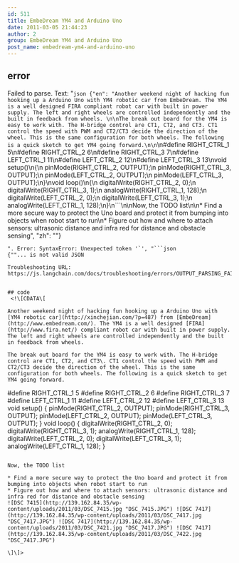```yaml
---
id: 511
title: EmbeDream YM4 and Arduino Uno
date: 2011-03-05 21:44:23
author: 2
group: EmbeDream YM4 and Arduino Uno
post_name: embedream-ym4-and-arduino-uno
---
```


## error
Failed to parse. Text: "```json
{"en": "Another weekend night of hacking fun hooking up a Arduino Uno with YM4 robotic car from EmbeDream. The YM4 is a well designed FIRA compliant robot car with built in power supply. The left and right wheels are controlled independently and the built in feedback from wheels. \n\nThe break out board for the YM4 is easy to work with. The H-bridge control are CT1, CT2, and CT3. CT1 control the speed with PWM and CT2/CT3 decide the direction of the wheel. This is the same configuration for both wheels. The following is a quick sketch to get YM4 going forward.\n\n```\n#define RIGHT_CTRL_1 5\n#define RIGHT_CTRL_2 6\n#define RIGHT_CTRL_3 7\n#define LEFT_CTRL_1 11\n#define LEFT_CTRL_2 12\n#define LEFT_CTRL_3 13\nvoid setup()\n{\n pinMode(RIGHT_CTRL_2, OUTPUT);\n pinMode(RIGHT_CTRL_3, OUTPUT);\n pinMode(LEFT_CTRL_2, OUTPUT);\n pinMode(LEFT_CTRL_3, OUTPUT);\n}\nvoid loop()\n{\n  digitalWrite(RIGHT_CTRL_2, 0);\n  digitalWrite(RIGHT_CTRL_3, 1);\n  analogWrite(RIGHT_CTRL_1, 128);\n  digitalWrite(LEFT_CTRL_2, 0);\n  digitalWrite(LEFT_CTRL_3, 1);\n  analogWrite(LEFT_CTRL_1, 128);\n}\n```\n\nNow, the TODO list\n\n* Find a more secure way to protect the Uno board and protect it from bumping into objects when robot start to run\n* Figure out how and where to attach sensors: ultrasonic distance and infra red for distance and obstacle sensing", "zh": ""}
```
". Error: SyntaxError: Unexpected token '`', "```json
{""... is not valid JSON

Troubleshooting URL: https://js.langchain.com/docs/troubleshooting/errors/OUTPUT_PARSING_FAILURE/


## code
 <!\[CDATA\[ 

Another weekend night of hacking fun hooking up a Arduino Uno with [YM4 robotic car](http://xinchejian.com/?p=487) from [EmbeDream](http://www.embedream.com/). The YM4 is a well designed [FIRA](http://www.fira.net/) compliant robot car with built in power supply. The left and right wheels are controlled independently and the built in feedback from wheels. 

The break out board for the YM4 is easy to work with. The H-bridge control are CT1, CT2, and CT3\. CT1 control the speed with PWM and CT2/CT3 decide the direction of the wheel. This is the same configuration for both wheels. The following is a quick sketch to get YM4 going forward.

```

#define RIGHT_CTRL_1 5
#define RIGHT_CTRL_2 6
#define RIGHT_CTRL_3 7
#define LEFT_CTRL_1 11
#define LEFT_CTRL_2 12
#define LEFT_CTRL_3 13
void setup()
{
 pinMode(RIGHT_CTRL_2, OUTPUT);
 pinMode(RIGHT_CTRL_3, OUTPUT);
 pinMode(LEFT_CTRL_2, OUTPUT);
 pinMode(LEFT_CTRL_3, OUTPUT);
}
void loop()
{
  digitalWrite(RIGHT_CTRL_2, 0);
  digitalWrite(RIGHT_CTRL_3, 1);
  analogWrite(RIGHT_CTRL_1, 128);
  digitalWrite(LEFT_CTRL_2, 0);
  digitalWrite(LEFT_CTRL_3, 1);
  analogWrite(LEFT_CTRL_1, 128);
}

```

Now, the TODO list

* Find a more secure way to protect the Uno board and protect it from bumping into objects when robot start to run
* Figure out how and where to attach sensors: ultrasonic distance and infra red for distance and obstacle sensing
![DSC 7415](http://139.162.84.35/wp-content/uploads/2011/03/DSC_7415.jpg "DSC_7415.JPG") ![DSC 7417](http://139.162.84.35/wp-content/uploads/2011/03/DSC_7417.jpg "DSC_7417.JPG") ![DSC 7417](http://139.162.84.35/wp-content/uploads/2011/03/DSC_7421.jpg "DSC_7417.JPG") ![DSC 7417](http://139.162.84.35/wp-content/uploads/2011/03/DSC_7422.jpg "DSC_7417.JPG") 

\]\]> 
